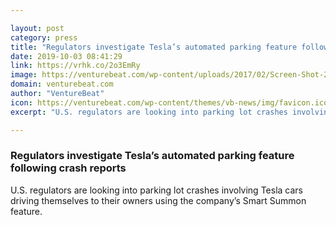 ```yaml
---

layout: post
category: press
title: "Regulators investigate Tesla’s automated parking feature following crash reports"
date: 2019-10-03 08:41:29
link: https://vrhk.co/2o3EmRy
image: https://venturebeat.com/wp-content/uploads/2017/02/Screen-Shot-2017-02-22-at-7.22.11-PM-e1546289954226.png?w=1200&strip=all
domain: venturebeat.com
author: "VentureBeat"
icon: https://venturebeat.com/wp-content/themes/vb-news/img/favicon.ico
excerpt: "U.S. regulators are looking into parking lot crashes involving Tesla cars driving themselves to their owners using the company’s Smart Summon feature."

---
```


### Regulators investigate Tesla’s automated parking feature following crash reports

U.S. regulators are looking into parking lot crashes involving Tesla cars driving themselves to their owners using the company’s Smart Summon feature.